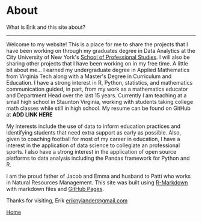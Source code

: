 # About  

What is Erik and this site about?

***

Welcome to my website! This is a place for me to share the projects that I have been working on through my graduates degree in Data Analytics at the City University of New York's [School of Professional Studies](https://sps.cuny.edu/academics/graduate/master-science-data-analytics-ms). I will also be sharing other projects that I have been working on in my free time. A little bit about me... I earned my undergraduate degree in Applied Mathematics from Virginia Tech along with a Master's Degree in Curriculum and Education. I have a strong interest in R, Python, statistics, and mathematics communication guided, in part, from my work as a mathematics educator and Department Head over the last 15 years. Currently I am teaching at a small high school in Staunton Virginia, working with students taking college math classes while still in high school. My resume can be found on GitHub at **ADD LINK HERE**  

My interests include the use of data to inform education practices and identifying students that need extra support as early as possible. Also, given to coaching football for most of my career in education, I have a interest in the application of data science to collegiate an professional sports. I also have a strong interest in the application of open source platforms to data analysis including the Pandas framework for Python and R.   

I am the proud father of Jacob and Emma and husband to Patti who works in Natural Resources Management. This site was built using [R-Markdown](http://rmarkdown.rstudio.com/) with markdown files and [GitHub Pages](https://github.com/blog/2289-publishing-with-github-pages-now-as-easy-as-1-2-3).

Thanks for visiting, Erik eriknylander@gmail.com  

[Home](index.md)